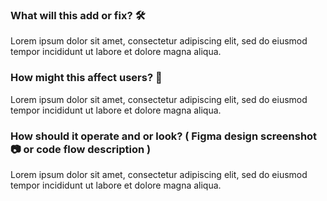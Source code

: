 ### What will this add or fix? 🛠️

Lorem ipsum dolor sit amet, consectetur adipiscing elit, sed do eiusmod tempor incididunt ut labore et dolore magna aliqua.

### How might this affect users? 🤔

Lorem ipsum dolor sit amet, consectetur adipiscing elit, sed do eiusmod tempor incididunt ut labore et dolore magna aliqua.

### How should it operate and or look? ( Figma design screenshot 📷 or code flow description )

Lorem ipsum dolor sit amet, consectetur adipiscing elit, sed do eiusmod tempor incididunt ut labore et dolore magna aliqua.
